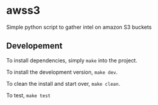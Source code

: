 # awss3

Simple python script to gather intel on amazon S3 buckets

## Developement

To install dependencies, simply `make` into the project.

To install the development version, `make dev`.

To clean the install and start over, `make clean`.

To test, `make test`

